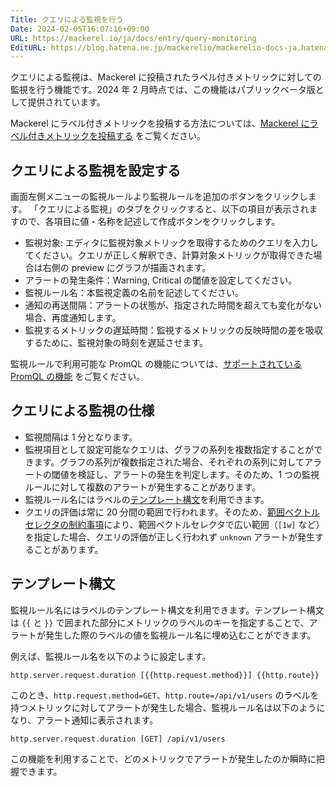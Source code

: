 ```yaml
---
Title: クエリによる監視を行う
Date: 2024-02-05T16:07:16+09:00
URL: https://mackerel.io/ja/docs/entry/query-monitoring
EditURL: https://blog.hatena.ne.jp/mackerelio/mackerelio-docs-ja.hatenablog.mackerel.io/atom/entry/6801883189090642574
---
```


クエリによる監視は、Mackerel に投稿されたラベル付きメトリックに対しての監視を行う機能です。2024 年 2 月時点では、この機能はパブリックベータ版として提供されています。

Mackerel にラベル付きメトリックを投稿する方法については、[Mackerel にラベル付きメトリックを投稿する](https://mackerel.io/ja/docs/entry/howto/labeled-metrics/post-metrics) をご覧ください。

## クエリによる監視を設定する

画面左側メニューの監視ルールより監視ルールを追加のボタンをクリックします。 「クエリによる監視」のタブをクリックすると、以下の項目が表示されますので、各項目に値・名称を記述して作成ボタンをクリックします。

- 監視対象: エディタに監視対象メトリックを取得するためのクエリを入力してください。クエリが正しく解釈でき、計算対象メトリックが取得できた場合は右側の preview にグラフが描画されます。
- アラートの発生条件：Warning, Critical の閾値を設定してください。
- 監視ルール名：本監視定義の名前を記述してください。
- 通知の再送間隔：アラートの状態が、指定された時間を超えても変化がない場合、再度通知します。
- 監視するメトリックの遅延時間：監視するメトリックの反映時間の差を吸収するために、監視対象の時刻を遅延させます。

監視ルールで利用可能な PromQL の機能については、[サポートされている PromQL の機能](https://mackerel.io/ja/docs/entry/howto/labeled-metrics/promql) をご覧ください。

## クエリによる監視の仕様

- 監視間隔は 1 分となります。
- 監視項目として設定可能なクエリは、グラフの系列を複数指定することができます。グラフの系列が複数指定された場合、それぞれの系列に対してアラートの閾値を検証し、アラートの発生を判定します。そのため、1 つの監視ルールに対して複数のアラートが発生することがあります。
- 監視ルール名にはラベルの[テンプレート構文](#テンプレート構文)を利用できます。
- クエリの評価は常に 20 分間の範囲で行われます。そのため、[範囲ベクトルセレクタの制約事項](https://mackerel.io/ja/docs/entry/howto/labeled-metrics/promql#範囲ベクトルセレクタの制約事項)により、範囲ベクトルセレクタで広い範囲（`[1w]` など）を指定した場合、クエリの評価が正しく行われず `unknown` アラートが発生することがあります。

## テンプレート構文

監視ルール名にはラベルのテンプレート構文を利用できます。テンプレート構文は `{{` と `}}` で囲まれた部分にメトリックのラベルのキーを指定することで、アラートが発生した際のラベルの値を監視ルール名に埋め込むことができます。

例えば、監視ルール名を以下のように設定します。

```
http.server.request.duration [{{http.request.method}}] {{http.route}}
```

このとき、`http.request.method=GET`、`http.route=/api/v1/users` のラベルを持つメトリックに対してアラートが発生した場合、監視ルール名は以下のようになり、アラート通知に表示されます。

```
http.server.request.duration [GET] /api/v1/users
```

この機能を利用することで、どのメトリックでアラートが発生したのか瞬時に把握できます。
